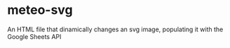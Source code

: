 # meteo-svg
An HTML file that dinamically changes an svg image, populating it with the Google Sheets API
